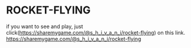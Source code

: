 # ROCKET-FLYING
if you want to see and play, just click(https://sharemygame.com/@s_h_i_v_a_n_i/rocket-flying) on this link.
https://sharemygame.com/@s_h_i_v_a_n_i/rocket-flying

